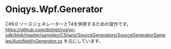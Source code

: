 # Oniqys.Wpf.Generator

C#9.0 ソースジェネレーターとT4を併用するための習作です。
https://github.com/dotnet/roslyn-sdk/blob/master/samples/CSharp/SourceGenerators/SourceGeneratorSamples/AutoNotifyGenerator.cs
を元にしています。

